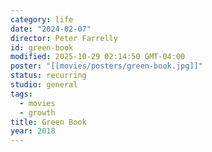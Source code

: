 ```yaml
---
category: life
date: "2024-02-07"
director: Peter Farrelly
id: green-book
modified: 2025-10-29 02:14:50 GMT-04:00
poster: "[[movies/posters/green-book.jpg]]"
status: recurring
studio: general
tags:
  - movies
  - growth
title: Green Book
year: 2018
---
```

